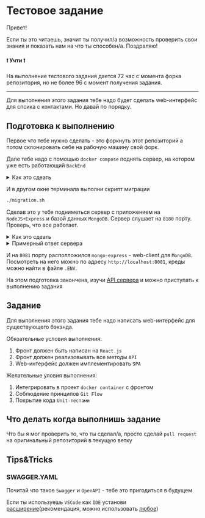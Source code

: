 # Тестовое задание
Привет!

Если ты это читаешь, значит ты получил/а возможность проверить свои знания и показать нам на что ты способен/а. Поздраляю!
#### ❗️ Учти ❗️
На выполнение тестового задания дается 72 час с момента форка репозитория, но не более 96 с момент получения задания.
___
Для выполнения этого задания тебе надо будет сделать web-интерфейс для спсика с контактами.
Но давай по порядку.

## Подготовка к выполнению

Первое что тебе нужно сделать - это форкнуть этот репозиторий а потом склонировать себе на рабочую машину свой форк.

Дале тебе надо с помощью `docker compose` поднять сервер, на котором уже есть работающий `BackEnd`
<details>
<summary>Как это сдеать</summary> 

```bash
docker compose --env-file .ENV up --build
```
</details>

И в другом окне терминала выполни скрипт миграции
```bash
./migration.sh
```

Сделав это у тебя подниметься сервер с приложением на `NodeJS+Express` и базой данных `MongoDB`. Сервер слушает на `8180` порту. Проверь, что все работает.

<details>
<summary>Как это сдеать</summary> 

```bash
curl localhost:8180/
```

</details>

<details>
<summary>Примерный ответ сервера</summary> 

```json
{"total":3,"data":[{"id":"1","fname":"Tom","lname":"Hanks","phone":"+1123456789","bday":"1956-07-09"},{"id":"2","fname":"Will","lname":"Smith","phone":"+1987654321","bday":"1968-09-25"},{"id":"3","fname":"Bruce","lname":"Willis","phone":"+1147258396","bday":"1955-03-19"}]}
```
</details>

И на `8081` порту располложился `mongo-express` - web-client для `MongoDB`. Посмотреть на него можно по адресу `http://localhost:8081`, креды можно найти в файле `.ENV`.

На этом подготовка закончена, изучи [API сервера](https://github.com/diliapi/test_job/blob/frontend/swagger.yaml) и можно приступать к выполнению задания


## Задание
Для выполнения этого задания тебе надо написать web-интерфейс для существующего бэкэнда.

Обязательные условия выполнения:

1. Фронт должен быть написан на `React.js`
2. Фронт должен реализовывать все методы  `API`
3. Web-интерфейс должен имплементировать `SPA`

Желательные уловия выполнения:

1. Интегрировать в проект `docker container` с фронтом
2. Соблюдение принципов `Git Flow`
3. Покрытие кода `Unit-тестами`

## Что делать когда выполнишь задание

Что бы я мог проверить то, что ты сделал/а, просто сделай `pull request` на оригинальный репозиторий в текущую ветку

## Tips&Tricks

### SWAGGER.YAML
Почитай что такое `Swagger` и `OpenAPI` - тебе это пригодиться в будущем

Если ты используешь `VSCode` как `IDE` установи [расширение](https://marketplace.visualstudio.com/items?itemName=42Crunch.vscode-openapi)(рекомендация, можно использовать [любое](https://marketplace.visualstudio.com/search?term=swagger&target=VSCode&category=All%20categories&sortBy=Relevance))
